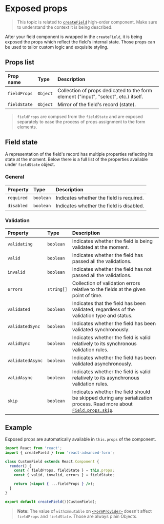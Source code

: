 # Exposed props

> This topic is related to [`createField`](https://github.com/kettanaito/react-advanced-form/tree/75c444924d87ca8ff76bc096231173e42e717adc/docs/hoc/createField/basics.md) high-order component. Make sure to understand the context it is being described.

After your field component is wrapped in the `createField`, it is being exposed the props which reflect the field's internal state. Those props can be used to tailor custom logic and exquisite styling.

## Props list

| Prop name | Type | Description |
| :--- | :--- | :--- |
| `fieldProps` | `Object` | Collection of props dedicated to the form element \("input", "select", etc.\) itself. |
| `fieldState` | `Object` | Mirror of the field's record \(state\). |

> `fieldProps` are compsed from the `fieldState` and are exposed separately to ease the process of props assignment to the form elements.

## Field state

A representation of the field's record has multiple properties reflecting its state at the moment. Below there is a full list of the properties available under `fieldState` object.

### General

| Property | Type | Description |
| :--- | :--- | :--- |
| `required` | `boolean` | Indicates whether the field is required. |
| `disabled` | `boolean` | Indicates whether the field is disabled. |

### Validation

| Property | Type | Description |
| :--- | :--- | :--- |
| `validating` | `boolean` | Indicates whether the field is being validated at the moment. |
| `valid` | `boolean` | Indicates whether the field has passed all the validations. |
| `invalid` | `boolean` | Indicates whether the field has not passed all the validations. |
| `errors` | `string[]` | Collection of validation errors relative to the fields at the given point of time. |
| `validated` | `boolean` | Indicates that the field has been validated, regardless of the validation type and status. |
| `validatedSync` | `boolean` | Indicates whether the field has been validated synchronously. |
| `validSync` | `boolean` | Indicates whether the field is valid relatively to its synchronous validation rules. |
| `validatedAsync` | `boolean` | Indicates whether the field has been validated asynchronously. |
| `validAsync` | `boolean` | Indicates whether the field is valid relatively to its asynchronous validation rules. |
| `skip` | `boolean` | Indicates whether the field should be skipped during any serialization process. Read more about [`Field.props.skip`](../../components/field/props/skip.md). |

## Example

Exposed props are automatically available in `this.props` of the component.

```jsx
import React from 'react';
import { createField } from 'react-advanced-form';

class CustomField extends React.Component {
  render() {
    const { fieldProps, fieldState } = this.props;
    const { valid, invalid, errors } = fieldState;

    return (<input { ...fieldProps } />);
  }
}

export default createField()(CustomField);
```

> **Note:** The value of `withImmutable` on [`<FormProvider>`](../../components/formprovider.md) doesn't affect `fieldProps` and `fieldState`. Those are always plain Objects.

